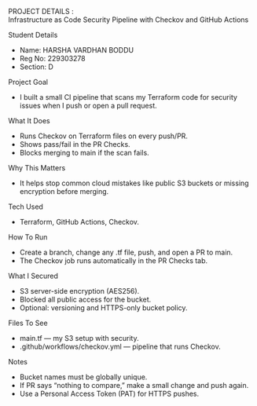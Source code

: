PROJECT DETAILS :  
                    Infrastructure as Code Security Pipeline with Checkov and GitHub Actions

 Student Details  
   - Name: HARSHA VARDHAN BODDU  
   - Reg No: 229303278  
   - Section: D

 Project Goal  
   - I built a small CI pipeline that scans my Terraform code for security issues when I push or open a pull request.

What It Does  
   - Runs Checkov on Terraform files on every push/PR.  
   - Shows pass/fail in the PR Checks.  
   - Blocks merging to main if the scan fails.

 Why This Matters  
   - It helps stop common cloud mistakes like public S3 buckets or missing encryption before merging.

 Tech Used  
   - Terraform, GitHub Actions, Checkov.

 How To Run  
   - Create a branch, change any .tf file, push, and open a PR to main.  
   - The Checkov job runs automatically in the PR Checks tab.

 What I Secured  
   - S3 server-side encryption (AES256).  
   - Blocked all public access for the bucket.  
   - Optional: versioning and HTTPS-only bucket policy.

 Files To See  
   - main.tf — my S3 setup with security.  
   - .github/workflows/checkov.yml — pipeline that runs Checkov.

 Notes  
   - Bucket names must be globally unique.  
   - If PR says “nothing to compare,” make a small change and push again.  
   - Use a Personal Access Token (PAT) for HTTPS pushes.
